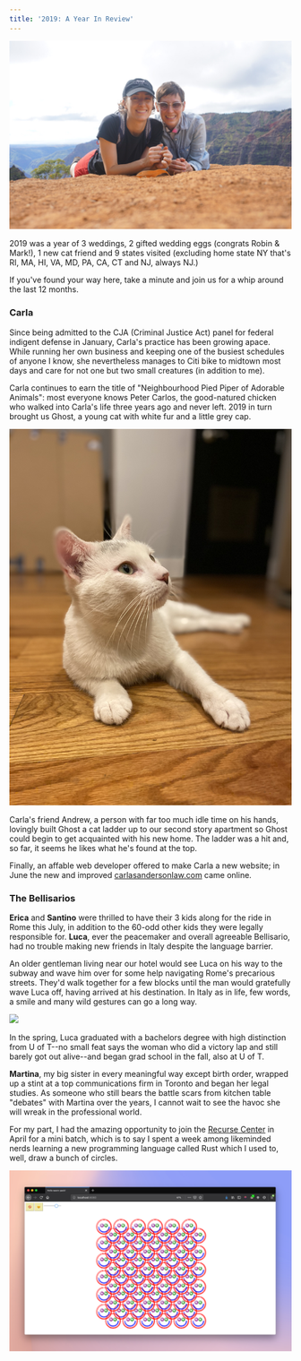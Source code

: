 ```yaml
---
title: '2019: A Year In Review'
---
```


![Taking a hike around the "Grand Canyon of the Pacific" in Waimea Canyon State Park, Kaua'i (Feb '19).](carlAless1.jpg)

2019 was a year of 3 weddings, 2 gifted wedding eggs (congrats Robin & Mark!), 1 new cat friend and 9 states visited (excluding home state NY that's RI, MA, HI, VA, MD, PA, CA, CT and NJ, always NJ.)

If you've found your way here, take a minute and join us for a whip around the last 12 months.

### Carla

Since being admitted to the CJA (Criminal Justice Act) panel for federal indigent defense in January, Carla's practice has been growing apace. While running her own business and keeping one of the busiest schedules of anyone I know, she nevertheless manages to Citi bike to midtown most days and care for not one but two small creatures (in addition to me).

Carla continues to earn the title of "Neighbourhood Pied Piper of Adorable Animals": most everyone knows Peter Carlos, the good-natured chicken who walked into Carla's life three years ago and never left. 2019 in turn brought us Ghost, a young cat with white fur and a little grey cap.

![](ghost.jpg)

Carla's friend Andrew, a person with far too much idle time on his hands, lovingly built Ghost a cat ladder up to our second story apartment so Ghost could begin to get acquainted with his new home. The ladder was a hit and, so far, it seems he likes what he's found at the top.

Finally, an affable web developer offered to make Carla a new website; in June the new and improved [carlasandersonlaw.com](https://carlasandersonlaw.com) came online.

### The Bellisarios

**Erica** and **Santino** were thrilled to have their 3 kids along for the ride in Rome this July, in addition to the 60-odd other kids they were legally responsible for. **Luca**, ever the peacemaker and overall agreeable Bellisario, had no trouble making new friends in Italy despite the language barrier.

An older gentleman living near our hotel would see Luca on his way to the subway and wave him over for some help navigating Rome's precarious streets. They'd walk together for a few blocks until the man would gratefully wave Luca off, having arrived at his destination. In Italy as in life, few words, a smile and many wild gestures can go a long way.

![](luca1.jpg)

In the spring, Luca graduated with a bachelors degree with high distinction from U of T--no small feat says the woman who did a victory lap and still barely got out alive--and began grad school in the fall, also at U of T.

**Martina**, my big sister in every meaningful way except birth order, wrapped up a stint at a top communications firm in Toronto and began her legal studies. As someone who still bears the battle scars from kitchen table "debates" with Martina over the years, I cannot wait to see the havoc she will wreak in the professional world.

For my part, I had the amazing opportunity to join the [Recurse Center](https://recurse.com) in April for a mini batch, which is to say I spent a week among likeminded nerds learning a new programming language called Rust which I used to, well, draw a bunch of circles.

![](circles2.png)
